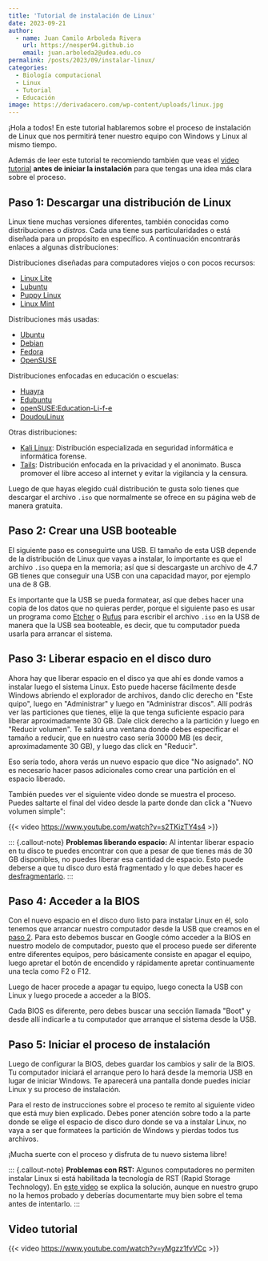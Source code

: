 ```yaml
---
title: 'Tutorial de instalación de Linux'
date: 2023-09-21
author:
  - name: Juan Camilo Arboleda Rivera
    url: https://nesper94.github.io
    email: juan.arboleda2@udea.edu.co
permalink: /posts/2023/09/instalar-linux/
categories:
  - Biología computacional
  - Linux
  - Tutorial
  - Educación
image: https://derivadacero.com/wp-content/uploads/linux.jpg
---
```


¡Hola a todos! En este tutorial hablaremos sobre el proceso de instalación
de Linux que nos permitirá tener nuestro equipo con Windows y Linux al mismo
tiempo.

Además de leer este tutorial te recomiendo también que veas el [video
tutorial](#video-tutorial) **antes de iniciar la instalación** para que
tengas una idea más clara sobre el proceso.

## Paso 1: Descargar una distribución de Linux

Linux tiene muchas versiones diferentes, también conocidas como
distribuciones o *distros*. Cada una tiene sus particularidades o está
diseñada para un propósito en específico. A continuación encontrarás enlaces
a algunas distribuciones:

Distribuciones diseñadas para computadores viejos o con pocos recursos:

- [Linux Lite](https://www.linuxliteos.com/index.html)
- [Lubuntu](https://lubuntu.me/)
- [Puppy Linux](http://puppylinux.com/)
- [Linux Mint](https://linuxmint.com/)

Distribuciones más usadas:

- [Ubuntu](https://ubuntu.com/)
- [Debian](https://www.debian.org/index.es.html)
- [Fedora](https://fedoraproject.org/es/)
- [OpenSUSE](https://es.opensuse.org/Bienvenidos_a_openSUSE.org)

Distribuciones enfocadas en educación o escuelas:

- [Huayra](https://huayra.educar.gob.ar/)
- [Edubuntu](https://www.edubuntu.org/)
- [openSUSE:Education-Li-f-e](https://es.opensuse.org/openSUSE:Education-Li-f-e)
- [DoudouLinux](https://www.doudoulinux.org/web/espanol/index.html)

Otras distribuciones:

- [Kali Linux](https://www.kali.org/): Distribución especializada en
  seguridad informática e informática forense.
- [Tails](https://tails.net/index.es.html): Distribución enfocada en la
  privacidad y el anonimato. Busca promover el libre acceso al internet y
  evitar la vigilancia y la censura.

Luego de que hayas elegido cuál distribución te gusta solo tienes que
descargar el archivo `.iso` que normalmente se ofrece en su página web de
manera gratuita.

## Paso 2: Crear una USB booteable

El siguiente paso es conseguirte una USB. El tamaño de esta USB depende de
la distribución de Linux que vayas a instalar, lo importante es que el
archivo `.iso` quepa en la memoria; así que si descargaste un archivo de 4.7
GB tienes que conseguir una USB con una capacidad mayor, por ejemplo una de
8 GB.

Es importante que la USB se pueda formatear, así que debes hacer una copia
de los datos que no quieras perder, porque el siguiente paso es usar un
programa como [Etcher](https://etcher.balena.io/) o
[Rufus](https://rufus.ie/es/) para escribir el archivo `.iso` en la USB de
manera que la USB sea booteable, es decir, que tu computador pueda usarla
para arrancar el sistema.

## Paso 3: Liberar espacio en el disco duro

Ahora hay que liberar espacio en el disco ya que ahí es donde vamos a
instalar luego el sistema Linux. Esto puede hacerse fácilmente desde Windows
abriendo el explorador de archivos, dando clic derecho en "Este quipo",
luego en "Administrar" y luego en "Administrar discos". Allí podrás ver las
particiones que tienes, elije la que tenga suficiente espacio para liberar
aproximadamente 30 GB. Dale click derecho a la partición y luego en "Reducir
volumen". Te saldrá una ventana donde debes especificar el tamaño a reducir,
que en nuestro caso sería 30000 MB (es decir, aproximadamente 30 GB), y
luego das click en "Reducir".

Eso sería todo, ahora verás un nuevo espacio que dice "No asignado". NO es
necesario hacer pasos adicionales como crear una partición en el espacio
liberado.

También puedes ver el siguiente video donde se muestra el proceso. Puedes
saltarte el final del video desde la parte donde dan click a "Nuevo volumen
simple":

{{< video https://www.youtube.com/watch?v=s2TKizTY4s4 >}}

::: {.callout-note}
**Problemas liberando espacio:**
Al intentar liberar espacio en tu disco te puedes encontrar con que a pesar
de que tienes más de 30 GB disponibles, no puedes liberar esa cantidad de
espacio. Esto puede deberse a que tu disco duro está fragmentado y lo que
debes hacer es
[desfragmentarlo](https://www.xataka.com/basics/desfragmentar-el-disco-duro-como-se-hace-y-para-que-sirve).
:::

## Paso 4: Acceder a la BIOS

Con el nuevo espacio en el disco duro listo para instalar Linux en él,
solo tenemos que arrancar nuestro computador desde la USB que creamos en el 
[paso 2](#paso-2-crear-una-usb-booteable). Para esto debemos buscar en
Google cómo acceder a la BIOS en nuestro modelo de computador, puesto que el
proceso puede ser diferente entre diferentes equipos, pero básicamente
consiste en apagar el equipo, luego apretar el botón de encendido y
rápidamente apretar continuamente una tecla como F2 o F12.

Luego de hacer procede a apagar tu equipo, luego conecta la USB con Linux y
luego procede a acceder a la BIOS.

Cada BIOS es diferente, pero debes buscar una sección llamada "Boot" y
desde allí indicarle a tu computador que arranque el sistema desde la USB.

## Paso 5: Iniciar el proceso de instalación

Luego de configurar la BIOS, debes guardar los cambios y salir de la BIOS.
Tu computador iniciará el arranque pero lo hará desde la memoria USB en
lugar de iniciar Windows. Te aparecerá una pantalla donde puedes iniciar
Linux y su proceso de instalación.

Para el resto de instrucciones sobre el proceso te remito al siguiente video
que está muy bien explicado. Debes poner atención sobre todo a la parte
donde se elige el espacio de disco duro donde se va a instalar Linux, no
vaya a ser que formatees la partición de Windows y pierdas todos tus
archivos.

¡Mucha suerte con el proceso y disfruta de tu nuevo sistema libre!

::: {.callout-note}
**Problemas con RST:** Algunos computadores no permiten instalar Linux si
está habilitada la tecnología de RST (Rapid Storage Technology). En [este
video](https://youtu.be/wDrCaAdGuMk) se explica la solución, aunque en
nuestro grupo no la hemos probado y deberías documentarte muy bien sobre el
tema antes de intentarlo.
:::

## Video tutorial

{{< video https://www.youtube.com/watch?v=yMgzz1fvVCc >}}
